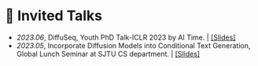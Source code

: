 # 💬 Invited Talks
- *2023.06*, DiffuSeq, Youth PhD Talk-ICLR 2023 by AI Time. \| [\[Slides\]](./uploads/DiffuSeq-ICLR-talk.pdf)
- *2023.05*, Incorporate Diffusion Models into Conditional Text Generation, Global Lunch Seminar at SJTU CS department. \| [\[Slides\]](./uploads/diffusion_SJTU_talk.pdf)